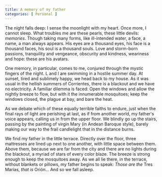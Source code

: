```yaml
---
title: A memory of my father 
categories: [ Personal ]
---
```



The night falls deep: I sense the moonlight with my heart. Once more, I cannot
sleep. What troubles me are these pearls, these little devils: *memories*.
Though taking many forms, like ill-intended water, a face, a name, a man always
appears. His eyes are a thousand eyes, his face is a thousand faces, his soul
is a thousand souls. Love and storm-born passions, tranquility and vengeance,
obscurity and kindness, weariness and hope: these are his avatars. 

One memory, in particular, comes to me, conjured through the mystic fingers of
the night. L and I are swimming in a hostile summer day. At sunset, tired and
sublimely happy, we head back to my house. As it was usual in the hellish
summers of Corrientes, there is a blackout and we have no electricity. A familiar dilemma is
faced: Open the windows and allow the nightly breeze to flow, but with it the
innumerable mosquitoes; keep the windows closed, the plague at bay, and bare
the heat. 

As we debate which of these equally terrible faiths to endure, just when the
final rays of light are perishing at last, as if from another world, my
father's voice appears, calling us in from the upper floor. We blindly go up
the stairs, passing by the painting of virgin Mary (in Andean Baroque style),
barely making our way to the frail candlelight that in the distance burns.

We find my father in the little terrace. Directly over the floor, three
mattresses are lined up next to one another, with little space between them.
Above them, because we are far from the city and there are no lights during the
blackout, a myriad of stars of every color blaze. The breeze is strong enough
to keep the mosquitoes away. As we all lie there, in the terrace, without
blankets or pillows, my father begins to speak: *Those are the* Tres Marías,
*that is* Orión... And so we fall asleep.
